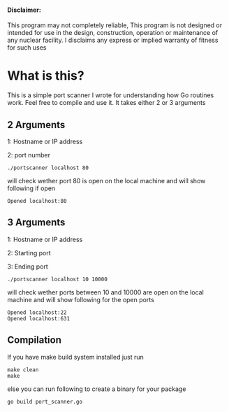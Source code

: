 #### Disclaimer:
This program may not completely reliable, This program is not designed or intended for use in the design, construction, operation or maintenance of any nuclear facility.  I disclaims any express or implied  warranty  of  fitness  for such  uses

# What is this?
This is a simple port scanner I wrote for understanding how Go routines work. Feel free to compile and use it. It takes either 2 or 3 arguments


## 2 Arguments

1: Hostname or IP address

2: port number
``` 
./portscanner localhost 80
``` 
will check wether port 80 is open on the local machine and will show following if open
```
Opened localhost:80
```

## 3 Arguments
1: Hostname or IP address

2: Starting port

3: Ending port
``` 
./portscanner localhost 10 10000
``` 
will check wether ports between 10 and 10000 are open on the local machine and will show following for the open ports
```
Opened localhost:22
Opened localhost:631
```

## Compilation
If you have make build system installed just run
```
make clean
make
```
else you can run following to create a binary for your package
```
go build port_scanner.go
```